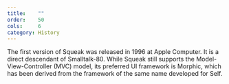 ```yaml
---
title:    ""
order:    50
cols:     6
category: History
---
```

The first version of Squeak was released in 1996 at Apple Computer. It is a direct descendant of Smalltalk-80. While Squeak still supports the Model-View-Controller (MVC) model, its preferred UI framework is Morphic, which has been derived from the framework of the same name developed for Self.
